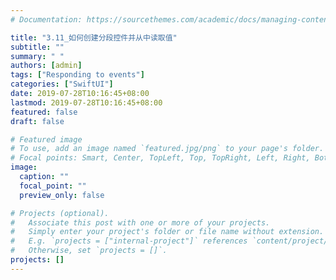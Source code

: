 ```yaml
---
# Documentation: https://sourcethemes.com/academic/docs/managing-content/

title: "3.11_如何创建分段控件并从中读取值"
subtitle: ""
summary: " "
authors: [admin]
tags: ["Responding to events"]
categories: ["SwiftUI"]
date: 2019-07-28T10:16:45+08:00
lastmod: 2019-07-28T10:16:45+08:00
featured: false
draft: false

# Featured image
# To use, add an image named `featured.jpg/png` to your page's folder.
# Focal points: Smart, Center, TopLeft, Top, TopRight, Left, Right, BottomLeft, Bottom, BottomRight.
image:
  caption: ""
  focal_point: ""
  preview_only: false

# Projects (optional).
#   Associate this post with one or more of your projects.
#   Simply enter your project's folder or file name without extension.
#   E.g. `projects = ["internal-project"]` references `content/project/deep-learning/index.md`.
#   Otherwise, set `projects = []`.
projects: []
---
```

<!-- more -->
